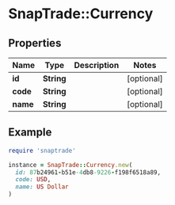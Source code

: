 # SnapTrade::Currency

## Properties

| Name | Type | Description | Notes |
| ---- | ---- | ----------- | ----- |
| **id** | **String** |  | [optional] |
| **code** | **String** |  | [optional] |
| **name** | **String** |  | [optional] |

## Example

```ruby
require 'snaptrade'

instance = SnapTrade::Currency.new(
  id: 87b24961-b51e-4db8-9226-f198f6518a89,
  code: USD,
  name: US Dollar
)
```

